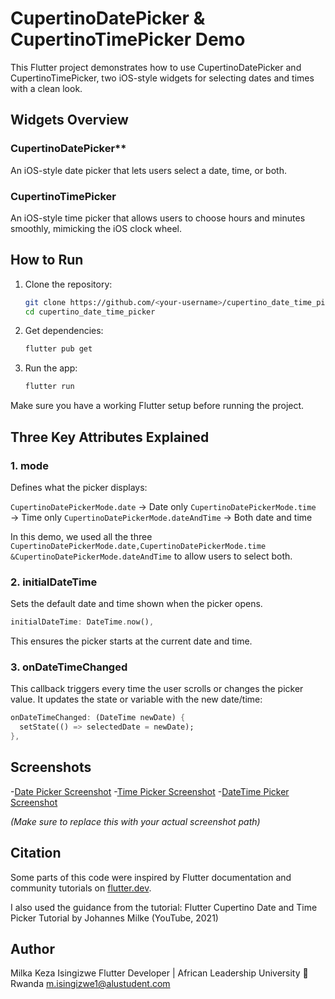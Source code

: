 # CupertinoDatePicker & CupertinoTimePicker Demo

This Flutter project demonstrates how to use CupertinoDatePicker and CupertinoTimePicker, two iOS-style widgets for selecting dates and times with a clean look.



## Widgets Overview

### CupertinoDatePicker**

An iOS-style date picker that lets users select a date, time, or both.

### CupertinoTimePicker

An iOS-style time picker that allows users to choose hours and minutes smoothly, mimicking the iOS clock wheel.



## How to Run

1. Clone the repository:

   ```bash
   git clone https://github.com/<your-username>/cupertino_date_time_picker.git
   cd cupertino_date_time_picker
   ```

2. Get dependencies:

   ```bash
   flutter pub get
   ```

3. Run the app:

   ```bash
   flutter run
   ```

Make sure you have a working Flutter setup before running the project.



## Three Key Attributes Explained

### 1. mode

Defines what the picker displays:

`CupertinoDatePickerMode.date` → Date only
`CupertinoDatePickerMode.time` → Time only
`CupertinoDatePickerMode.dateAndTime` → Both date and time

In this demo, we used all the three `CupertinoDatePickerMode.date,CupertinoDatePickerMode.time &CupertinoDatePickerMode.dateAndTime` to allow users to select both.



### 2. initialDateTime

Sets the default date and time shown when the picker opens.

```dart
initialDateTime: DateTime.now(),
```

This ensures the picker starts at the current date and time.



### 3. onDateTimeChanged

This callback triggers every time the user scrolls or changes the picker value.
It updates the state or variable with the new date/time:

```dart
onDateTimeChanged: (DateTime newDate) {
  setState(() => selectedDate = newDate);
},
```



## Screenshots

-[Date Picker Screenshot](assets/Date.png)
-[Time Picker Screenshot](assets/Time.png)
-[DateTime Picker Screenshot](assets/DateTime.png)

*(Make sure to replace this with your actual screenshot path)*



## Citation

Some parts of this code were inspired by Flutter documentation and community tutorials on [flutter.dev](https://api.flutter.dev/flutter/cupertino/CupertinoDatePicker-class.html).

I also used the guidance from the tutorial:
Flutter Cupertino Date and Time Picker Tutorial by Johannes Milke (YouTube, 2021)



## Author

Milka Keza Isingizwe
Flutter Developer | African Leadership University
📍 Rwanda
m.isingizwe1@alustudent.com
